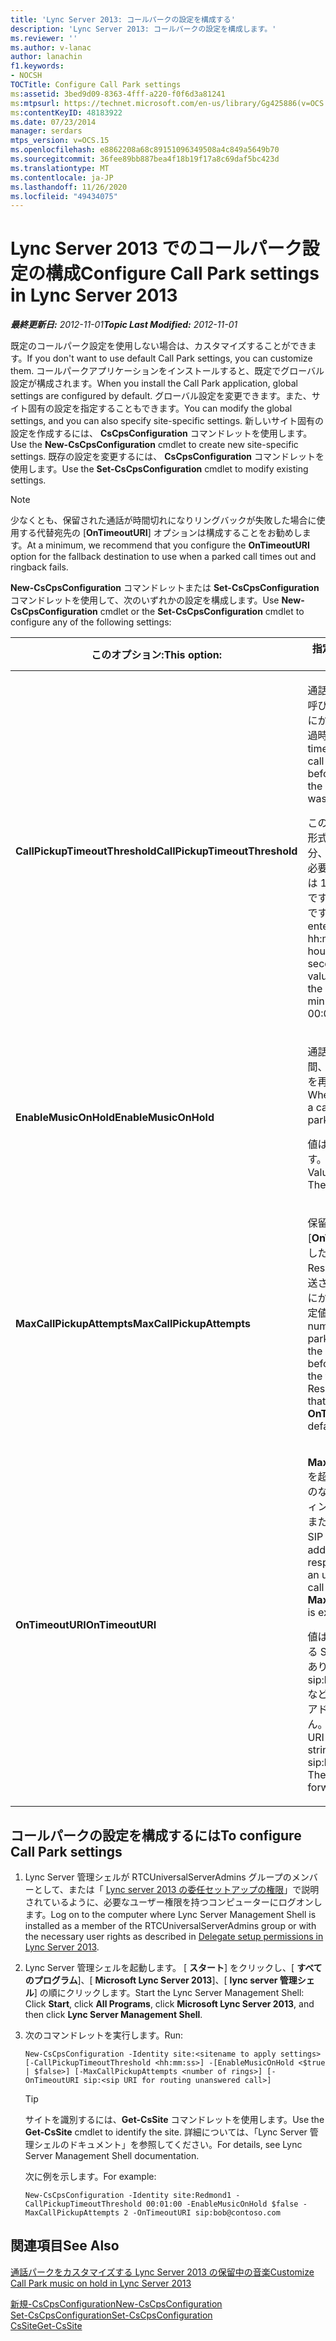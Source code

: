 ```yaml
---
title: 'Lync Server 2013: コールパークの設定を構成する'
description: 'Lync Server 2013: コールパークの設定を構成します。'
ms.reviewer: ''
ms.author: v-lanac
author: lanachin
f1.keywords:
- NOCSH
TOCTitle: Configure Call Park settings
ms:assetid: 3bed9d09-8363-4fff-a220-f0f6d3a81241
ms:mtpsurl: https://technet.microsoft.com/en-us/library/Gg425886(v=OCS.15)
ms:contentKeyID: 48183922
ms.date: 07/23/2014
manager: serdars
mtps_version: v=OCS.15
ms.openlocfilehash: e8862208a68c89151096349508a4c849a5649b70
ms.sourcegitcommit: 36fee89bb887bea4f18b19f17a8c69daf5bc423d
ms.translationtype: MT
ms.contentlocale: ja-JP
ms.lasthandoff: 11/26/2020
ms.locfileid: "49434075"
---
```

# <a name="configure-call-park-settings-in-lync-server-2013"></a><span data-ttu-id="5375a-103">Lync Server 2013 でのコールパーク設定の構成</span><span class="sxs-lookup"><span data-stu-id="5375a-103">Configure Call Park settings in Lync Server 2013</span></span>

<div data-xmlns="http://www.w3.org/1999/xhtml">

<div class="topic" data-xmlns="http://www.w3.org/1999/xhtml" data-msxsl="urn:schemas-microsoft-com:xslt" data-cs="https://msdn.microsoft.com/">

<div data-asp="https://msdn2.microsoft.com/asp">



</div>

<div id="mainSection">

<div id="mainBody"><span data-ttu-id="5375a-104">

<span> </span></span><span class="sxs-lookup"><span data-stu-id="5375a-104">

<span> </span></span></span>

<span data-ttu-id="5375a-105">_**最終更新日:** 2012-11-01_</span><span class="sxs-lookup"><span data-stu-id="5375a-105">_**Topic Last Modified:** 2012-11-01_</span></span>

<span data-ttu-id="5375a-106">既定のコールパーク設定を使用しない場合は、カスタマイズすることができます。</span><span class="sxs-lookup"><span data-stu-id="5375a-106">If you don't want to use default Call Park settings, you can customize them.</span></span> <span data-ttu-id="5375a-107">コールパークアプリケーションをインストールすると、既定でグローバル設定が構成されます。</span><span class="sxs-lookup"><span data-stu-id="5375a-107">When you install the Call Park application, global settings are configured by default.</span></span> <span data-ttu-id="5375a-108">グローバル設定を変更できます。また、サイト固有の設定を指定することもできます。</span><span class="sxs-lookup"><span data-stu-id="5375a-108">You can modify the global settings, and you can also specify site-specific settings.</span></span> <span data-ttu-id="5375a-109">新しいサイト固有の設定を作成するには、 **CsCpsConfiguration** コマンドレットを使用します。</span><span class="sxs-lookup"><span data-stu-id="5375a-109">Use the **New-CsCpsConfiguration** cmdlet to create new site-specific settings.</span></span> <span data-ttu-id="5375a-110">既存の設定を変更するには、 **CsCpsConfiguration** コマンドレットを使用します。</span><span class="sxs-lookup"><span data-stu-id="5375a-110">Use the **Set-CsCpsConfiguration** cmdlet to modify existing settings.</span></span>

<div>


> [!NOTE]  
> <span data-ttu-id="5375a-111">少なくとも、保留された通話が時間切れになりリングバックが失敗した場合に使用する代替宛先の [<STRONG>OnTimeoutURI</STRONG>] オプションは構成することをお勧めします。</span><span class="sxs-lookup"><span data-stu-id="5375a-111">At a minimum, we recommend that you configure the <STRONG>OnTimeoutURI</STRONG> option for the fallback destination to use when a parked call times out and ringback fails.</span></span>



</div>

<span data-ttu-id="5375a-112">**New-CsCpsConfiguration** コマンドレットまたは **Set-CsCpsConfiguration** コマンドレットを使用して、次のいずれかの設定を構成します。</span><span class="sxs-lookup"><span data-stu-id="5375a-112">Use **New-CsCpsConfiguration** cmdlet or the **Set-CsCpsConfiguration** cmdlet to configure any of the following settings:</span></span>


<table>
<colgroup>
<col style="width: 50%" />
<col style="width: 50%" />
</colgroup>
<thead>
<tr class="header">
<th><span data-ttu-id="5375a-113">このオプション:</span><span class="sxs-lookup"><span data-stu-id="5375a-113">This option:</span></span></th>
<th><span data-ttu-id="5375a-114">指定する内容:</span><span class="sxs-lookup"><span data-stu-id="5375a-114">Specifies this:</span></span></th>
</tr>
</thead>
<tbody>
<tr class="odd">
<td><p><span data-ttu-id="5375a-115"><strong>CallPickupTimeoutThreshold</strong></span><span class="sxs-lookup"><span data-stu-id="5375a-115"><strong>CallPickupTimeoutThreshold</strong></span></span></p></td>
<td><p><span data-ttu-id="5375a-116">通話が保留されてから、呼び出しに応答した電話にかけ直されるまでの経過時間。</span><span class="sxs-lookup"><span data-stu-id="5375a-116">The amount of time that elapses after a call has been parked before it rings back to the phone where the call was answered.</span></span></p>
<p><span data-ttu-id="5375a-p102">この値は、hh:mm:ss の形式で入力し、時間、分、および秒を指定する必要があります。最小値は 10 秒、最大値は 10 分です。既定値は 00:01:30 です。</span><span class="sxs-lookup"><span data-stu-id="5375a-p102">The value must be entered in the format hh:mm:ss to specify the hours, minutes, and seconds. The minimum value is 10 seconds, and the maximum value is 10 minutes. The default is 00:01:30.</span></span></p></td>
</tr>
<tr class="even">
<td><p><span data-ttu-id="5375a-120"><strong>EnableMusicOnHold</strong></span><span class="sxs-lookup"><span data-stu-id="5375a-120"><strong>EnableMusicOnHold</strong></span></span></p></td>
<td><p><span data-ttu-id="5375a-121">通話が保留されている間、発信者に対して音楽を再生するかどうか。</span><span class="sxs-lookup"><span data-stu-id="5375a-121">Whether music plays for a caller while a call is parked.</span></span></p>
<p><span data-ttu-id="5375a-p103">値は True または False です。既定値は True です。</span><span class="sxs-lookup"><span data-stu-id="5375a-p103">Values are True or False. The default is True.</span></span></p></td>
</tr>
<tr class="odd">
<td><p><span data-ttu-id="5375a-124"><strong>MaxCallPickupAttempts</strong></span><span class="sxs-lookup"><span data-stu-id="5375a-124"><strong>MaxCallPickupAttempts</strong></span></span></p></td>
<td><p><span data-ttu-id="5375a-p104">保留された通話が [<strong>OnTimeoutURI</strong>] で指定した代替 URI (Uniform Resource Identifier) に転送される前に、応答電話にかけ直される回数。既定値は 1 です。</span><span class="sxs-lookup"><span data-stu-id="5375a-p104">The number of times a parked call rings back to the answering phone before it is forwarded to the fallback Uniform Resource Identifier (URI) that is specified for <strong>OnTimeoutURI</strong>. The default is 1.</span></span></p></td>
</tr>
<tr class="even">
<td><p><span data-ttu-id="5375a-127"><strong>OnTimeoutURI</strong></span><span class="sxs-lookup"><span data-stu-id="5375a-127"><strong>OnTimeoutURI</strong></span></span></p></td>
<td><p><span data-ttu-id="5375a-128"><strong>MaxCallPickupAttempts</strong> を超過した場合に、応答のない保留通話のルーティング先となるユーザーまたは応答グループの SIP アドレス。</span><span class="sxs-lookup"><span data-stu-id="5375a-128">The SIP address of the user or response group to which an unanswered parked call is routed when <strong>MaxCallPickupAttempts</strong> is exceeded.</span></span></p>
<p><span data-ttu-id="5375a-p105">値は、文字列 sip: で始まる SIP URI にする必要があります。たとえば、sip:bob@contoso.com などです。既定値は転送アドレスではありません。</span><span class="sxs-lookup"><span data-stu-id="5375a-p105">Value must be a SIP URI beginning with the string sip:. For example, sip:bob@contoso.com. The default is no forwarding address.</span></span></p></td>
</tr>
</tbody>
</table>


<div>

## <a name="to-configure-call-park-settings"></a><span data-ttu-id="5375a-132">コールパークの設定を構成するには</span><span class="sxs-lookup"><span data-stu-id="5375a-132">To configure Call Park settings</span></span>

1.  <span data-ttu-id="5375a-133">Lync Server 管理シェルが RTCUniversalServerAdmins グループのメンバーとして、または「 [Lync server 2013 の委任セットアップの権限](lync-server-2013-delegate-setup-permissions.md)」で説明されているように、必要なユーザー権限を持つコンピューターにログオンします。</span><span class="sxs-lookup"><span data-stu-id="5375a-133">Log on to the computer where Lync Server Management Shell is installed as a member of the RTCUniversalServerAdmins group or with the necessary user rights as described in [Delegate setup permissions in Lync Server 2013](lync-server-2013-delegate-setup-permissions.md).</span></span>

2.  <span data-ttu-id="5375a-134">Lync Server 管理シェルを起動します。 [ **スタート**] をクリックし、[ **すべてのプログラム**]、[ **Microsoft Lync Server 2013**]、[ **lync server 管理シェル**] の順にクリックします。</span><span class="sxs-lookup"><span data-stu-id="5375a-134">Start the Lync Server Management Shell: Click **Start**, click **All Programs**, click **Microsoft Lync Server 2013**, and then click **Lync Server Management Shell**.</span></span>

3.  <span data-ttu-id="5375a-135">次のコマンドレットを実行します。</span><span class="sxs-lookup"><span data-stu-id="5375a-135">Run:</span></span>
    
        New-CsCpsConfiguration -Identity site:<sitename to apply settings> [-CallPickupTimeoutThreshold <hh:mm:ss>] -[EnableMusicOnHold <$true | $false>] [-MaxCallPickupAttempts <number of rings>] [-OnTimeoutURI sip:<sip URI for routing unanswered call>]
    
    <div>
    

    > [!TIP]  
    > <span data-ttu-id="5375a-136">サイトを識別するには、<STRONG>Get-CsSite</STRONG> コマンドレットを使用します。</span><span class="sxs-lookup"><span data-stu-id="5375a-136">Use the <STRONG>Get-CsSite</STRONG> cmdlet to identify the site.</span></span> <span data-ttu-id="5375a-137">詳細については、「Lync Server 管理シェルのドキュメント」を参照してください。</span><span class="sxs-lookup"><span data-stu-id="5375a-137">For details, see Lync Server Management Shell documentation.</span></span>

    
    </div>
    
    <span data-ttu-id="5375a-138">次に例を示します。</span><span class="sxs-lookup"><span data-stu-id="5375a-138">For example:</span></span>
    
        New-CsCpsConfiguration -Identity site:Redmond1 -CallPickupTimeoutThreshold 00:01:00 -EnableMusicOnHold $false -MaxCallPickupAttempts 2 -OnTimeoutURI sip:bob@contoso.com

</div>

<div>

## <a name="see-also"></a><span data-ttu-id="5375a-139">関連項目</span><span class="sxs-lookup"><span data-stu-id="5375a-139">See Also</span></span>


[<span data-ttu-id="5375a-140">通話パークをカスタマイズする Lync Server 2013 の保留中の音楽</span><span class="sxs-lookup"><span data-stu-id="5375a-140">Customize Call Park music on hold in Lync Server 2013</span></span>](lync-server-2013-customize-call-park-music-on-hold.md)  


[<span data-ttu-id="5375a-141">新規-CsCpsConfiguration</span><span class="sxs-lookup"><span data-stu-id="5375a-141">New-CsCpsConfiguration</span></span>](https://docs.microsoft.com/powershell/module/skype/New-CsCpsConfiguration)  
[<span data-ttu-id="5375a-142">Set-CsCpsConfiguration</span><span class="sxs-lookup"><span data-stu-id="5375a-142">Set-CsCpsConfiguration</span></span>](https://docs.microsoft.com/powershell/module/skype/Set-CsCpsConfiguration)  
[<span data-ttu-id="5375a-143">CsSite</span><span class="sxs-lookup"><span data-stu-id="5375a-143">Get-CsSite</span></span>](https://docs.microsoft.com/powershell/module/skype/Get-CsSite)  
  

<span data-ttu-id="5375a-144"></div>

</div>

<span> </span>

</div>

</div>

</span><span class="sxs-lookup"><span data-stu-id="5375a-144"></div>

</div>

<span> </span>

</div>

</div>

</span></span></div>

